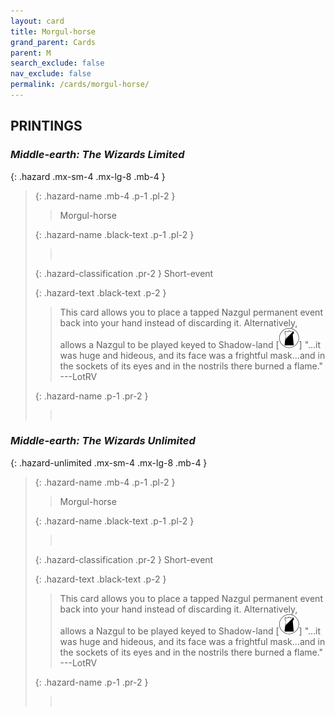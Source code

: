 ```yaml
---
layout: card
title: Morgul-horse
grand_parent: Cards
parent: M
search_exclude: false
nav_exclude: false
permalink: /cards/morgul-horse/
---
```


## PRINTINGS


### _Middle-earth: The Wizards Limited_

{: .hazard .mx-sm-4 .mx-lg-8 .mb-4 }
> {: .hazard-name .mb-4 .p-1 .pl-2 }
> > <div class="hazard-mp"></div>
> > <div class="card-name">Morgul-horse</div>
>
> {: .hazard-name .black-text .p-1 .pl-2 }
> > &nbsp;
>
> {: .hazard-classification .pr-2 }
> Short-event
>
> {: .hazard-text .black-text .p-2 }
> > This card allows you to place a tapped Nazgul permanent event back into your hand instead of discarding it. Alternatively, allows a Nazgul to be played keyed to Shadow-land \[![](/assets/images/shadow-land.svg)]  "...it was huge and hideous, and its face was a frightful mask...and in the sockets of its eyes and in the nostrils there burned a flame." ---LotRV 
>
> {: .hazard-name .p-1 .pr-2 }
> > <div class="card-shield"></div>
> > <div class="card-corruption">&nbsp;</div>

### _Middle-earth: The Wizards Unlimited_

{: .hazard-unlimited .mx-sm-4 .mx-lg-8 .mb-4 }
> {: .hazard-name .mb-4 .p-1 .pl-2 }
> > <div class="hazard-mp"></div>
> > <div class="card-name">Morgul-horse</div>
>
> {: .hazard-name .black-text .p-1 .pl-2 }
> > &nbsp;
>
> {: .hazard-classification .pr-2 }
> Short-event
>
> {: .hazard-text .black-text .p-2 }
> > This card allows you to place a tapped Nazgul permanent event back into your hand instead of discarding it. Alternatively, allows a Nazgul to be played keyed to Shadow-land \[![](/assets/images/shadow-land.svg)]  "...it was huge and hideous, and its face was a frightful mask...and in the sockets of its eyes and in the nostrils there burned a flame." ---LotRV 
>
> {: .hazard-name .p-1 .pr-2 }
> > <div class="card-shield"></div>
> > <div class="card-corruption-white">&nbsp;</div>
